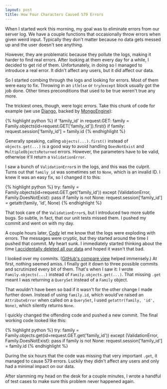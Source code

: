 ```yaml
---
layout: post
title: How Four Characters Caused 579 Errors
---
```


When I started work this morning, my goal was to eliminate errors
from our server log. We have a couple functions that occasionally
throw errors when given weird input. Typically they don't matter
because no data gets messed up and the user doesn't see anything.

However, they are problematic because they pollute the logs, making
it harder to find real errors. After looking at them every day for
a while, I decided to get rid of them. Unfortunately, in doing so
I managed to introduce a real error. It didn't affect any users,
but it did affect our data.

So I started combing through the logs and looking for errors. Most
of them were easy to fix. Throwing in an `if`/`else` or `try`/`except`
block usually got the job done. Other times preconditions that used
to be true weren't true any more.

The trickiest ones, though, were logic errors. Take this chunk of
code for example (we use [Django][1], backed by [MongoEngine][2]):

{% highlight python %}
if 'family_id' in request.GET:
    family = Family.objects(id=request.GET['family_id']).first()
    if family:
        request.session['family_id'] = family.id
{% endhighlight %}

Generally speaking, calling `objects(...).first()` instead of
`objects.get(...)` is a good way to avoid handling `DoesNotExist`
and `MultipleObjectsReturned` errors. However, the parameters have
to be valid, otherwise it'll return a `ValidationError`.

I saw a bunch of `ValidationError`s in the logs, and this was the
culprit. Turns out that `family_id` was sometimes set to `None`,
which is an invalid ID. I knew it was an easy fix, so I changed it
to this:

{% highlight python %}
try:
    family = Family.objects(id=request.GET.get('family_id'))
except (ValidationError, Family.DoesNotExist):
    pass
if family is not None:
    request.session['family_id'] = getattr(family, 'id', None)
{% endhighlight %}

That took care of the `ValidationError`s, but I introduced two more
subtle bugs. So subtle, in fact, that our unit tests missed them.
I pushed my commit and went on with my day.

A couple hours later, [Cody][3] let me know that the logs were
exploding with errors. The messages were cryptic, but they started
around the time I pushed that commit. My heart sunk. I immediately
started thinking about the time [I accidentally deleted all our
data][4] and hoped it wasn't that bad.

I looked over my commits. ([GitHub's compare view][5] helped
immensely.) At first, nothing seemed amiss. I finally got it down
to three possible commits and scrutinized every bit of them. That's
when I saw it: I wrote `Family.objects(...)` instead of
`Family.objects.get(...)`. That missing `.get` meant I was returning
a `QuerySet` instead of a `Family` object.

That wouldn't have been so bad if it wasn't for the other change I
made further down. Instead of using `family.id`, which would've
raised an `AttributeError` when called on a `QuerySet`, I used
`getattr(family, 'id', None)`, which silently returns `None`.

I quickly changed the offending code and pushed a new commit. The
final working code looked like this:

{% highlight python %}
try:
    family = Family.objects.get(id=request.GET.get('family_id'))
except (ValidationError, Family.DoesNotExist):
    pass
if family is not None:
    request.session['family_id'] = family.id
{% endhighlight %}

During the six hours that the code was missing that very important
`.get`, it managed to cause 579 errors. Luckily they didn't affect
any users and only had a minimal impact on our data.

After slamming my head on the desk for a couple minutes, I wrote a
handful of test cases to make sure this problem never happened
again.

[1]: https://www.djangoproject.com/
[2]: http://mongoengine.org/
[3]: http://www.codypowell.com/
[4]: /2011/11/18/i-accidentally-deleted-all-our-data/
[5]: https://github.com/blog/612-introducing-github-compare-view

